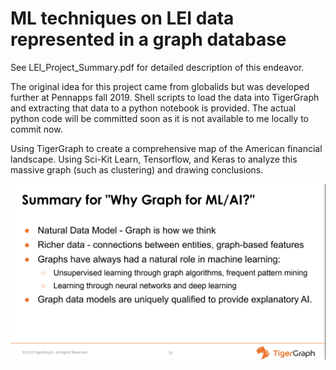 # ML techniques on LEI data represented in a graph database

See LEI_Project_Summary.pdf for detailed description of this endeavor.

The original idea for this project came from globalids but was developed further at Pennapps fall 2019. Shell scripts to load the data into TigerGraph and extracting that data to a python notebook is provided. The actual python code will be committed soon as it is not available to me locally to commit now.

Using TigerGraph to create a comprehensive map of the American financial landscape. Using Sci-Kit Learn, Tensorflow, and Keras to analyze this massive graph (such as clustering) and drawing conclusions.

![image](https://raw.githubusercontent.com/ur6yr/images/master/graphml.jpg)


